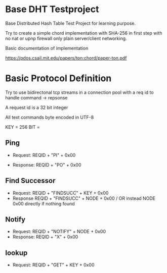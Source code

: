 # Base DHT Testproject

Base Distributed Hash Table Test Project for learning purpose. 

Try to create a simple chord implementation with SHA-256 in first step with no nat or upnp firewall only plain server/client networking. 

Basic documentation of implementation

https://pdos.csail.mit.edu/papers/ton:chord/paper-ton.pdf

# Basic Protocol Definition

Try to use bidirectonal tcp streams in a connection pool with a req id to handle command -> repsonse 

A request id is a 32 bit integer

All text commands byte encoded in UTF-8

KEY = 256 BIT = 

## Ping 

- Request: REQID + "PI" + 0x00

- Response: REQID + "PO" + 0x00

## Find Successor

- Request: REQID + "FINDSUCC" + KEY + 0x00
- Response REQID + "FINDSUCC" + NODE + 0x00 / OR instead NODE 0x00 directly if nothing found

## Notify

- Request: REQID + "NOTIFY" + NODE + 0x00
- Response: REQID + "X" + 0x00

## lookup 

- Request: REQID + "GET" + KEY + 0x00

